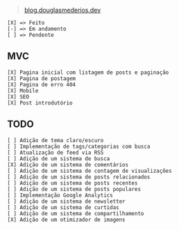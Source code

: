 > [blog.douglasmederios.dev](blog.douglasmederios.dev)

```
[X] => Feito
[-] => Em andamento
[ ] => Pendente
```

## MVC

    [X] Pagina inicial com listagem de posts e paginação
    [X] Pagina de postagem
    [X] Pagina de erro 404
    [X] Mobile 
    [X] SEO
    [X] Post introdutório

## TODO

    [ ] Adição de tema claro/escuro
    [ ] Implementação de tags/categorias com busca
    [ ] Atualização de feed via RSS
    [ ] Adição de um sistema de busca    
    [X] Adição de um sistema de comentários    
    [ ] Adição de um sistema de contagem de visualizações    
    [ ] Adição de um sistema de posts relacionados    
    [ ] Adição de um sistema de posts recentes
    [ ] Adição de um sistema de posts populares
    [ ] Implementação Google Analytics
    [ ] Adição de um sistema de newsletter
    [ ] Adição de um sistema de curtidas
    [ ] Adição de um sistema de compartilhamento
    [X] Adição de um otimizador de imagens
